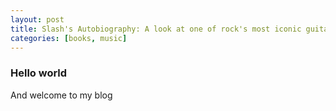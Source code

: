 ```yaml
---
layout: post
title: Slash's Autobiography: A look at one of rock's most iconic guitarists
categories: [books, music]
---
```


### Hello world
And welcome to my blog
